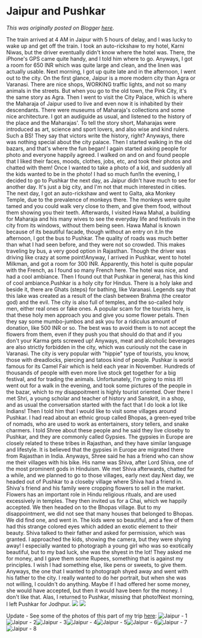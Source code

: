 # Jaipur and Pushkar

*This was originally posted on Blogger [here](https://photopensieve.blogspot.com/2011/10/jaipur-and-pushkar.html)*.

The train arrived at 4 AM in Jaipur with 5 hours of delay, and I was lucky to wake up and get off the train. I took an auto-rickshaw to my hotel, Karni Niwas, but the driver eventually didn't know where the hotel was. There, the iPhone's GPS came quite handy, and I told him where to go. Anyways, I got a room for 650 INR which was quite large and clean, and the linen was actually usable. Next morning, I got up quite late and in the afternoon, I went out to the city. On the first glance, Jaipur is a more modern city than Agra or Varanasi. There are nice shops, WORKING traffic lights, and not so many animals in the streets. But when you go to the old town, the Pink City, it's the same story as Agra. Then I went to visit the City Palace, which is where the Maharaja of Jaipur used to live and even now it is inhabited by their descendants. There were museums of Maharaja's collections and some nice architecture. I got an audiguide as usual, and listened to the history of the place and the Maharajas'. To tell the story short, Maharajas were introduced as art, science and sport lovers, and also wise and kind rulers. Such a BS! They say that victors write the history, right? Anyways, there was nothing special about the city palace. Then I started walking in the old bazars, and that's where the fun began! I again started asking people for photo and everyone happily agreed. I walked on and on and found people that I liked their faces, moods, clothes, jobs, etc, and took their photos and chatted with them! Once I wanted to take a photo of a kid, and suddenly all the kids wanted to be in the photo! I had so much fun!In the evening, I decided to go to Pushkar the next day, as Jaipur didn't have much to see for another day. It's just a big city, and I'm not that much interested in cities. The next day, I got an auto-rickshaw and went to Galta, aka Monkey Temple, due to the prevalence of monkeys there. The monkeys were quite tamed and you could walk very close to them, and give them food, without them showing you their teeth. Afterwards, I visited Hawa Mahal, a building for Maharaja and his many wives to see the everyday life and festivals in the city from its windows, without them being seen. Hawa Mahal is known because of its beautiful facade, though without an entry on it.In the afternoon, I got the bus to Pushkar. The quality of roads was much better than what I had seen before, and they were not so crowded. This makes traveling by bus, a very good option in Rajasthan. Though the driver was driving like crazy at some point!Anyway, I arrived in Pushkar, went to hotel Milkman, and got a room for 300 INR. Apparently, this hotel is quite popular with the French, as I found so many French here. The hotel was nice, and had a cool ambiance. Then I found out that Pushkar in general, has this kind of cool ambiance.Pushkar is a holy city for Hindus. There is a holy lake and beside it, there are Ghats (steps) for bathing, like Varanasi. Legends say that this lake was created as a result of the clash between Brahma (the creator god) and the evil. The city is also full of temples, and the so-called holy men, either real ones or fake ones. A popular scam for the tourists here, is that these holy men approach you and give you some flower petals. Then they say some mumbo-jumbos and ask you for a ridiculus amount of donation, like 500 INR or so. The best was to avoid them is to not accept the flowers from them, even if they push you that should do that and if you don't your Karma gets screwed up! Anyways, meat and alcoholic beverages are also strictly forbidden in the city, which was curiously not the case in Varanasi. The city is very popular with "hippie" type of tourists, you know, those with dreadlocks, piercing and tatoos kind of people. Pushkar is world famous for its Camel Fair which is held each year in November. Hundreds of thousands of people with even more live stock get together for a big festival, and for trading the animals. Unfortunately, I'm going to miss it!I went out for a walk in the evening, and took some pictures of the people in the bazar, which to my disappoitment is highly tourist oriented. Over there I met Shri, a young scholar and teacher of history and Sanskrit, in a shop, and as usual the conversation started with the fact that I do look a lot like Indians! Then I told him that I would like to visit some villages around Pushkar. I had read about an ethnic group called Bhopas, a green-eyed tribe of nomads, who are used to work as entertainers, story tellers, and snake charmers. I told Shree about these people and he said they live closeby to Pushkar, and they are commonly called Gypsies. The gypsies in Europe are closely related to these tribes in Rajasthan, and they have similar language and lifestyle. It is believed that the gypsies in Europe are migrated there from Rajasthan in India. Anyways, Shree said he has a friend who can show me their villages with his bike. His name was Shiva, after Lord Shiva, one of the most prominent gods in Hinduism. We met Shiva afterwards, chatted for a while, and we planned to go to those villages, early next day.Next day, we headed out of Pushkar to a closeby village where Shiva had a friend in. Shiva's friend and his family were cropping flowers to sell in the market. Flowers has an important role in Hindu religious rituals, and are used excessively in temples. They then invited us for a Chai, which we happily accepted. We then headed on to the Bhopas village. But to my disappointment, we did not see that many houses that belonged to Bhopas. We did find one, and went in. The kids were so beautiful, and a few of them had this strange colored eyes which added an exotic element to their beauty. Shiva talked to their father and asked for permission, which was granted. I approached the kids, showing the camera, but they were shying away! I especially wanted to photograph a young girl who was so exotically beautiful, but to my bad luck, she was the shyest in the lot! They asked me for money, and I gave them some Rupees, something that is against my principles. I wish I had something else, like pens or sweets, to give them. Anyways, the one that I wanted to photograph shyed away and went with his father to the city. I really wanted to do her portrait, but when she was not willing, I couldn't do anything. Maybe if I had offered her some money, she would have accepted, but then it would have been for the money. I don't like that. Alas, I returned to Pushkar, missing that photo!Next morning, I left Pushkar for Jodhpur.
![](https://blogger.googleusercontent.com/img/b/R29vZ2xl/AVvXsEi00uxIZzRPyrmF2Q5DwVKSqBiKoozA9zzmgz-9lN4-7H_2QGjbNmhrGMlc-NsX8jPIOEG6tN3Woq7lHYV1uKtGa2lA-rJPryw-mNyGTgfnNAGl0XZH2oOIvdFNnMDd43a6gJWabpavxQoI/s320/photo+1-774794.JPG)
![](https://blogger.googleusercontent.com/img/b/R29vZ2xl/AVvXsEjfDSSSI5_Dj0W-sizcu_MS5VY1t7Emm6Rj18ZaNlqAeiWOdty-OuGbnFVcU-88t0wxPO4nGtnBdqEoG5dSNaET4h6AFQmhFEkxg7GDM9ZsFhq7zl1MPEd_HnmWemVgaglWZIjAH-0RLnQs/s320/photo+2-775688.JPG)

Update - See some of the photos of this part of my trip [here](http://www.flickr.com/photos/8413680@N08/sets/72157627940912067/):
![Jaipur - 1](http://farm7.static.flickr.com/6034/6318413560_036c68346c_s.jpg)![Jaipur - 2](http://farm7.static.flickr.com/6097/6317893803_f398d7ab9c_s.jpg)![Jaipur - 3](http://farm7.static.flickr.com/6236/6318414524_3453e6c821_s.jpg)![Jaipur - 4](http://farm7.static.flickr.com/6212/6317894529_3cc9790d87_s.jpg)![Jaipur - 5](http://farm7.static.flickr.com/6032/6318415198_d9bb75fe1c_s.jpg)![Jaipur - 6](http://farm7.static.flickr.com/6038/6317895165_4b334102ae_s.jpg)![Jaipur - 7](http://farm7.static.flickr.com/6222/6318416128_f753fb0921_s.jpg)![Jaipur - 8](http://farm7.static.flickr.com/6115/6317896149_8fa79ab621_s.jpg)